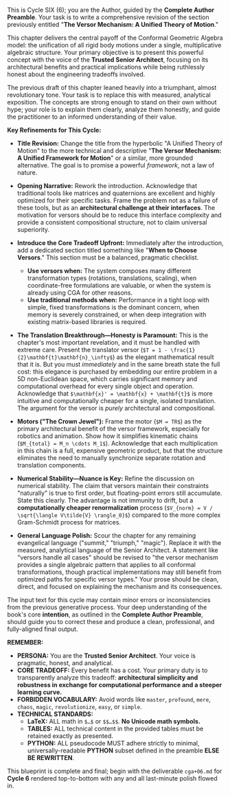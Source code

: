 This is Cycle SIX (6); you are the Author, guided by the **Complete Author Preamble**. Your task is to write a comprehensive revision of the section previously entitled "**The Versor Mechanism: A Unified Theory of Motion**."

This chapter delivers the central payoff of the Conformal Geometric Algebra model: the unification of all rigid body motions under a single, multiplicative algebraic structure. Your primary objective is to present this powerful concept with the voice of the **Trusted Senior Architect**, focusing on its architectural benefits and practical implications while being ruthlessly honest about the engineering tradeoffs involved.

The previous draft of this chapter leaned heavily into a triumphant, almost revolutionary tone. Your task is to replace this with measured, analytical exposition. The concepts are strong enough to stand on their own without hype; your role is to explain them clearly, analyze them honestly, and guide the practitioner to an informed understanding of their value.

**Key Refinements for This Cycle:**

* **Title Revision:** Change the title from the hyperbolic "A Unified Theory of Motion" to the more technical and descriptive "**The Versor Mechanism: A Unified Framework for Motion**" or a similar, more grounded alternative. The goal is to promise a powerful *framework*, not a law of nature.

* **Opening Narrative:** Rework the introduction. Acknowledge that traditional tools like matrices and quaternions are excellent and highly optimized for their specific tasks. Frame the problem not as a failure of these tools, but as an **architectural challenge at their interfaces**. The motivation for versors should be to reduce this interface complexity and provide a consistent compositional structure, not to claim universal superiority.

* **Introduce the Core Tradeoff Upfront:** Immediately after the introduction, add a dedicated section titled something like "**When to Choose Versors**." This section must be a balanced, pragmatic checklist.
    * **Use versors when:** The system composes many different transformation types (rotations, translations, scaling), when coordinate-free formulations are valuable, or when the system is already using CGA for other reasons.
    * **Use traditional methods when:** Performance in a tight loop with simple, fixed transformations is the dominant concern, when memory is severely constrained, or when deep integration with existing matrix-based libraries is required.

* **The Translation Breakthrough—Honesty is Paramount:** This is the chapter's most important revelation, and it must be handled with extreme care. Present the translator versor (`$T = 1 - \frac{1}{2}\mathbf{t}\mathbf{n}_\infty$`) as the elegant mathematical result that it is. But you must *immediately* and in the same breath state the full cost: this elegance is purchased by embedding our entire problem in a 5D non-Euclidean space, which carries significant memory and computational overhead for every single object and operation. Acknowledge that `$\mathbf{x}' = \mathbf{x} + \mathbf{t}$` is more intuitive and computationally cheaper for a single, isolated translation. The argument for the versor is *purely* architectural and compositional.

* **Motors ("The Crown Jewel"):** Frame the motor (`$M = TR$`) as the primary architectural benefit of the versor framework, especially for robotics and animation. Show how it simplifies kinematic chains (`$M_{total} = M_n \cdots M_1$`). Acknowledge that each multiplication in this chain is a full, expensive geometric product, but that the structure eliminates the need to manually synchronize separate rotation and translation components.

* **Numerical Stability—Nuance is Key:** Refine the discussion on numerical stability. The claim that versors maintain their constraints "naturally" is true to first order, but floating-point errors still accumulate. State this clearly. The advantage is not immunity to drift, but a **computationally cheaper renormalization** process (`$V_{norm} = V / \sqrt{\langle V\tilde{V} \rangle_0}$`) compared to the more complex Gram-Schmidt process for matrices.

* **General Language Polish:** Scour the chapter for any remaining evangelical language ("summit," "triumph," "magic"). Replace it with the measured, analytical language of the Senior Architect. A statement like "versors handle all cases" should be revised to "the versor mechanism provides a single algebraic pattern that applies to all conformal transformations, though practical implementations may still benefit from optimized paths for specific versor types." Your prose should be clean, direct, and focused on explaining the mechanism and its consequences.

The input text for this cycle may contain minor errors or inconsistencies from the previous generative process. Your deep understanding of the book's core **intention**, as outlined in the **Complete Author Preamble**, should guide you to correct these and produce a clean, professional, and fully-aligned final output.

**REMEMBER:**

* **PERSONA:** You are the **Trusted Senior Architect**. Your voice is pragmatic, honest, and analytical.
* **CORE TRADEOFF:** Every benefit has a cost. Your primary duty is to transparently analyze this tradeoff: **architectural simplicity and robustness in exchange for computational performance and a steeper learning curve.**
* **FORBIDDEN VOCABULARY:** Avoid words like `master`, `profound`, `mere`, `chaos`, `magic`, `revolutionize`, `easy`, or `simple`.
* **TECHNICAL STANDARDS:**
    * **LaTeX:** ALL math in `$…$` or `$$…$$`. **No Unicode math symbols.**
    * **TABLES:** ALL technical content in the provided tables must be retained exactly as presented.
    * **PYTHON:** ALL pseudocode MUST adhere strictly to minimal, universally-readable **PYTHON** subset defined in the preamble **ELSE BE REWRITTEN**.

This blueprint is complete and final; begin with the deliverable `cga+06.md` for **Cycle 6** rendered top-to-bottom with any and all last-minute polish flowed in.
